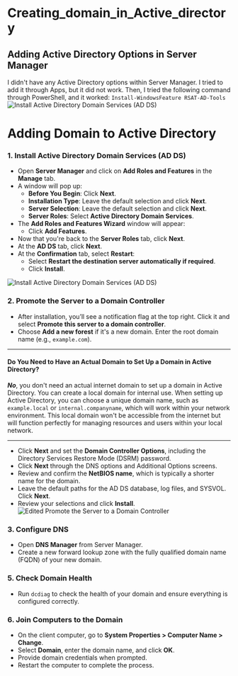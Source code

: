# Creating_domain_in_Active_directory

## Adding Active Directory Options in Server Manager

I didn't have any Active Directory options within Server Manager. I tried to add it through Apps, but it did not work. Then, I tried the following command through PowerShell, and it worked: ```Install-WindowsFeature RSAT-AD-Tools```
![Install Active Directory Domain Services (AD DS)](https://github.com/user-attachments/assets/b03855e8-cd14-471f-b193-f0f5a870718b)

# Adding Domain to Active Directory



### 1. Install Active Directory Domain Services (AD DS)

- Open **Server Manager** and click on **Add Roles and Features** in the **Manage** tab.
- A window will pop up:
  - **Before You Begin**: Click **Next**.
  - **Installation Type**: Leave the default selection and click **Next**.
  - **Server Selection**: Leave the default selection and click **Next**.
  - **Server Roles**: Select **Active Directory Domain Services**.
- The **Add Roles and Features Wizard** window will appear:
  - Click **Add Features**.
- Now that you're back to the **Server Roles** tab, click **Next**.
- At the **AD DS** tab, click **Next**.
- At the **Confirmation** tab, select **Restart**:
  - Select **Restart the destination server automatically if required**.
  - Click **Install**.

![Install Active Directory Domain Services (AD DS)](https://github.com/user-attachments/assets/a223c59c-a438-4bd2-a910-b328a075781e)





### 2. Promote the Server to a Domain Controller
- After installation, you’ll see a notification flag at the top right. Click it and select **Promote this server to a domain controller**.
- Choose **Add a new forest** if it's a new domain. Enter the root domain name (e.g., `example.com`).

---

#### Do You Need to Have an Actual Domain to Set Up a Domain in Active Directory?

***No***, you don't need an actual internet domain to set up a domain in Active Directory. You can create a local domain for internal use. When setting up Active Directory, you can choose a unique domain name, such as `example.local` or `internal.companyname`, which will work within your network environment. This local domain won't be accessible from the internet but will function perfectly for managing resources and users within your local network.

---



- Click **Next** and set the **Domain Controller Options**, including the Directory Services Restore Mode (DSRM) password.
- Click **Next** through the DNS options and Additional Options screens.
- Review and confirm the **NetBIOS name**, which is typically a shorter name for the domain.
- Leave the default paths for the AD DS database, log files, and SYSVOL. Click **Next**.
- Review your selections and click **Install**.
![Edited Promote the Server to a Domain Controller](https://github.com/user-attachments/assets/dbca593c-5fe0-452e-b805-eac744ca0978)

### 3. Configure DNS

- Open **DNS Manager** from Server Manager.
- Create a new forward lookup zone with the fully qualified domain name (FQDN) of your new domain.


### 5. Check Domain Health

- Run `dcdiag` to check the health of your domain and ensure everything is configured correctly.

### 6. Join Computers to the Domain

- On the client computer, go to **System Properties > Computer Name > Change**.
- Select **Domain**, enter the domain name, and click **OK**.
- Provide domain credentials when prompted.
- Restart the computer to complete the process.
